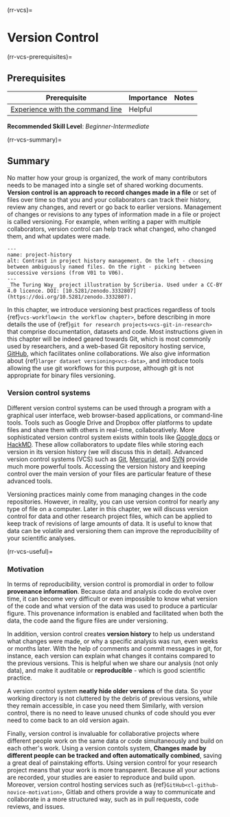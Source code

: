 (rr-vcs)=
# Version Control

(rr-vcs-prerequisites)=
## Prerequisites

| Prerequisite | Importance | Notes |
| -------------|----------|------|
|[Experience with the command line](https://programminghistorian.org/en/lessons/intro-to-bash) | Helpful |  |

**Recommended Skill Level**: _Beginner-Intermediate_

(rr-vcs-summary)=
## Summary

No matter how your group is organized, the work of many contributors needs to be managed into a single set of shared working documents.
**Version control is an approach to record changes made in a file** or set of files over time so that you and your collaborators can track their history, review any changes, and revert or go back to earlier versions.
Management of changes or revisions to any types of information made in a file or project is called versioning.
For example, when writing a paper with multiple collaborators, version control can help track what changed, who changed them, and what updates were made.



```{figure}  ../figures/project-history.jpg
---
name: project-history
alt: Contrast in project history management. On the left - choosing between ambiguously named files. On the right - picking between successive versions (from V01 to V06).
---
_The Turing Way_ project illustration by Scriberia. Used under a CC-BY 4.0 licence. DOI: [10.5281/zenodo.3332807](https://doi.org/10.5281/zenodo.3332807).
```


In this chapter, we introduce  versioning best practices regardless of tools 
{ref}`vcs-workflow<in the workflow chapter>`,
before describing in more details the use of {ref}`git for research projects<vcs-git-in-research>`
that comprise documentation, datasets and code.
Most instructions given in this chapter will be indeed geared towards Git,
which is most commonly used by researchers,
and a web-based Git repository hosting service,
[GitHub](https://github.com/), which facilitates online collaborations. 
We also give information about {ref}`larger dataset versioning<vcs-data>`, 
and introduce tools allowing the use git workflows for this purpose,
although git is not appropriate for binary files versioning.

### Version control systems

Different version control systems can be used through a program with a graphical user interface, web browser-based applications, or command-line tools.
Tools such as Google Drive and Dropbox offer platforms to update files and share them with others in real-time, collaboratively.
More sophisticated version control system exists within tools like [Google docs](https://docs.google.com/) or [HackMD](http://hackmd.io/).
These allow collaborators to update files while storing each version in its version history (we will discuss this in detail).
Advanced version control systems (VCS) such as [Git](https://en.wikipedia.org/wiki/Git), [Mercurial](https://www.mercurial-scm.org/), and [SVN](https://subversion.apache.org/) provide much more powerful tools.
Accessing the version history and keeping control over the main version of your files are particular feature of these advanced tools.

Versioning practices mainly come from managing changes in the code repositories.
However, in reality, you can use version control for nearly any type of file on a computer.
Later in this chapter, we will discuss version control for data and other research project files,
which can be applied to keep track of revisions of large amounts of data.
It is useful to know that data can be volatile and versioning them can improve the reproducibility of your scientific analyses.



(rr-vcs-useful)=
### Motivation

In terms of reproducibility, version control is promordial in order to follow **provenance information**.
Because data and analysis code do evolve over time,
it can become very difficult or even impossible to know what version of the code and what version of
the data was used to produce a particular figure.
This provenance information is enabled and facilitated when both the data, the code aand the figure files are under versioning.

In addition, version control creates **version history** to help us understand 
what changes were made, or why a specific analysis was run, even weeks or months later.
With the help of comments and commit messages in git, for instance, each version can explain what changes it contains compared to the previous versions.
This is helpful when we share our analysis (not only data), and make it auditable or **reproducible** - which is good scientific practice.

A version control system **neatly hide older versions** of the data. 
So your working directory is not cluttered by the debris of previous versions, while they remain accessible, in case you need them
Similarly, with version control, there is no need to leave unused chunks of code  should you ever need to come back to an old version again.


Finally, version control is invaluable for collaborative projects where different people work on the same data or code simultaneously and build on each other's work.
Using a version contols system, **Changes made by different people can be tracked and often automatically combined**, saving a great deal of painstaking efforts.
Using version control for your research project means that your work is more transparent. Because all your actions are recorded, your studies are easier to reproduce and build upon.
Moreover, version control hosting services such as {ref}`GitHub<cl-github-novice-motivation>`, Gitlab and others provide a way to communicate and collaborate in a more structured way, such as in pull requests, code reviews, and issues.
